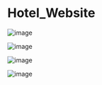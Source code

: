 # Hotel_Website

![image](https://user-images.githubusercontent.com/86546157/147837381-904f5398-ce38-4145-8de7-7cace1be6935.png)

![image](https://user-images.githubusercontent.com/86546157/147837386-f1a828fd-9b0f-4688-8663-3fe216ab6979.png)

![image](https://user-images.githubusercontent.com/86546157/147837389-dcd0cff1-0e31-425a-b958-6208407560a1.png)

![image](https://user-images.githubusercontent.com/86546157/147837394-127f7510-ecf8-42e0-8324-daf8e7c599ac.png)
